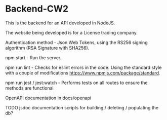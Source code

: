# Backend-CW2

This is the backend for an API developed in NodeJS.

The website being developed is for a License trading company.

Authentication method - Json Web Tokens, using the RS256 signing algorithm (RSA Signature with SHA256).

npm start - Run the server. 

npm run lint - Checks for eslint errors in the code. Using the standard style with a couple of modifications https://www.npmjs.com/package/standard. 

npm run jest / jest:watch - Performs tests on all routes to ensure the methods are functional

OpenAPI documentation in docs/openapi

TODO
jsdoc documentation
scripts for building / deleting / populating the db?